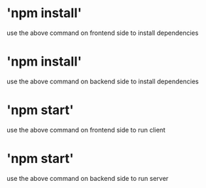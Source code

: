 # 'npm install'
 use the above command on frontend side to install dependencies

# 'npm install'
 use the above command on backend side to install dependencies

# 'npm start'
 use the above command on frontend side to run client

# 'npm start'
 use the above command on backend side to run server